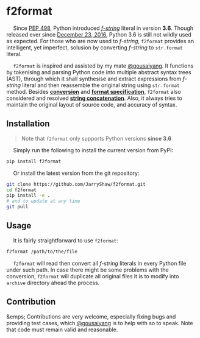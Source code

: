 # f2format

&emsp; Since [PEP 498](https://www.python.org/dev/peps/pep-0498/), Python introduced *[f-string](https://docs.python.org/3/reference/lexical_analysis.html#formatted-string-literals)* literal in version __3.6__. Though released ever since [December 23, 2016](https://docs.python.org/3.6/whatsnew/changelog.html#python-3-6-0-final), Python 3.6 is still not wildly used as expected. For those who are now used to *f-string*, `f2format` provides an intelligent, yet imperfect, solusion by converting *f-string* to `str.format` literal.

&emsp; `f2format` is inspired and assisted by my mate [@gousaiyang](https://github.com/gousaiyang). It functions by tokenising and parsing Python code into multiple abstract syntax trees (AST), through which it shall synthesise and extract expressions from *f-string* literal and then reassemble the original string using `str.format` method. Besides **[conversion](https://docs.python.org/3/library/string.html#format-string-syntax)** and **[format specification](https://docs.python.org/3/library/string.html#formatspec)**, `f2format` also considered and resolved **[string concatenation](https://docs.python.org/3/reference/lexical_analysis.html#string-literal-concatenation)**. Also, it always tries to maintain the original layout of source code, and accuracy of syntax.

## Installation

> Note that `f2format` only supports Python versions __since 3.6__

&emsp; Simply run the following to install the current version from PyPI:

```sh
pip install f2format
```

&emsp; Or install the latest version from the git repository:

```sh
git clone https://github.com/JarryShaw/f2format.git
cd f2format
pip install -e .
# and to update at any time
git pull
```

## Usage

&emsp; It is fairly straightforward to use `f2format`:

```sh
f2format /path/to/the/file
```

&emsp; `f2format` will read then convert all *f-string* literals in every Python file under such path. In case there might be some problems with the conversion, `f2format` will duplicate all original files it is to modify into `archive` directory ahead the process.

## Contribution

&emps; Contributions are very welcome, especially fixing bugs and providing test cases, which [@gousaiyang](https://github.com/gousaiyang) is to help with so to speak. Note that code must remain valid and reasonable.
